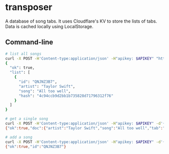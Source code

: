 # transposer

A database of song tabs. It uses Cloudflare's KV to store the lists of tabs. Data is cached locally using LocalStorage.

## Command-line

```sh
# list all songs
curl -X POST -H'Content-type:application/json' -H"apikey: $APIKEY" "https://transposer2.glynnbird.com/api/list"
{
  "ok": true,
  "list": [
    {
      "id": "QNJNZ3B7",
      "artist": "Taylor Swift",
      "song": "All too well",
      "hash": "4c94ccb9d2bb1b735828d71796312f76"
    }
  ]
}

# get a single song
curl -X POST -H'Content-type:application/json' -H"apikey: $APIKEY" -d'{"id":"QNJNZ3B7"}' "https://transposer2.glynnbird.com/api/get"
{"ok":true,"doc":{"artist":"Taylor Swift","song":"All too well","tab":"C F G","date":"2024-10-14T13:26:51.029Z","hash":"4c94ccb9d2bb1b735828d71796312f76","id":"QNJNZ3B7"}}

# add a song
curl -X POST -H'Content-type:application/json' -H"apikey: $APIKEY" -d'{"artist":"Taylor Swift","song":"All too well","tab":"C F G"}' "https://transposer2.glynnbird.com/api/add"
{"ok":true,"id":"QNJNZ3B7"}
```
